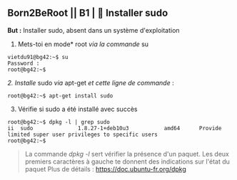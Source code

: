 ## **Born2BeRoot**  || **B1** | :crown:  Installer sudo 

__But :__ Installer sudo, absent dans un système d'exploitation

1. Mets-toi en mode* root *via la commande* su
```
vietdu91@bg42:~$ su
Password :
root@bg42:~$
```

*2. Installe* sudo *via* apt-get *et cette ligne de commande* :

```
root@bg42:~$ apt-get install sudo
```

3. Vérifie si sudo a été installé avec succès 

```
root@bg42:~$ dpkg -l | grep sudo
ii  sudo              1.8.27-1+deb10u3           amd64      Provide limited super user privileges to specific users
root@bg42:~$
```

> La commande *dpkg -l* sert vérifier la présence d'un paquet. Les deux premiers caractères à gauche te donnent des indications sur l'état du paquet
> Plus de détails : https://doc.ubuntu-fr.org/dpkg

